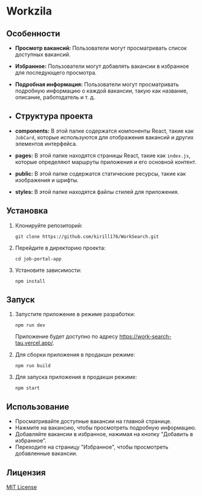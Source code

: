# Workzila

## Особенности

- **Просмотр вакансий:** Пользователи могут просматривать список доступных вакансий.
- **Избранное:** Пользователи могут добавлять вакансии в избранное для последующего просмотра.
- **Подробная информация:** Пользователи могут просматривать подробную информацию о каждой вакансии, такую как название, описание, работодатель и т. д.

- ## Структура проекта

- **components:** В этой папке содержатся компоненты React, такие как `JobCard`, которые используются для отображения вакансий и других элементов интерфейса.
- **pages:** В этой папке находятся страницы React, такие как `index.js`, которые определяют маршруты приложения и его основной контент.
- **public:** В этой папке содержатся статические ресурсы, такие как изображения и шрифты.
- **styles:** В этой папке находятся файлы стилей для приложения.

## Установка

1. Клонируйте репозиторий:

    ```
    git clone https://github.com/kirill176/WorkSearch.git
    ```

2. Перейдите в директорию проекта:

    ```
    cd job-portal-app
    ```

3. Установите зависимости:

    ```
    npm install
    ```

## Запуск

1. Запустите приложение в режиме разработки:

    ```
    npm run dev
    ```

   Приложение будет доступно по адресу https://work-search-tau.vercel.app/.

2. Для сборки приложения в продакшн режиме:

    ```
    npm run build
    ```

3. Для запуска приложения в продакшн режиме:

    ```
    npm start
    ```

## Использование

- Просматривайте доступные вакансии на главной странице.
- Нажмите на вакансию, чтобы просмотреть подробную информацию.
- Добавляйте вакансии в избранное, нажимая на кнопку "Добавить в избранное".
- Переходите на страницу "Избранное", чтобы просмотреть добавленные вакансии.

## Лицензия

[MIT License](https://opensource.org/licenses/MIT)

